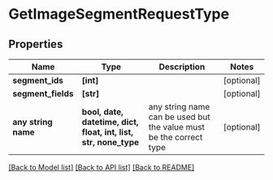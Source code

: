 # GetImageSegmentRequestType


## Properties
Name | Type | Description | Notes
------------ | ------------- | ------------- | -------------
**segment_ids** | **[int]** |  | [optional] 
**segment_fields** | **[str]** |  | [optional] 
**any string name** | **bool, date, datetime, dict, float, int, list, str, none_type** | any string name can be used but the value must be the correct type | [optional]

[[Back to Model list]](../README.md#documentation-for-models) [[Back to API list]](../README.md#documentation-for-api-endpoints) [[Back to README]](../README.md)


